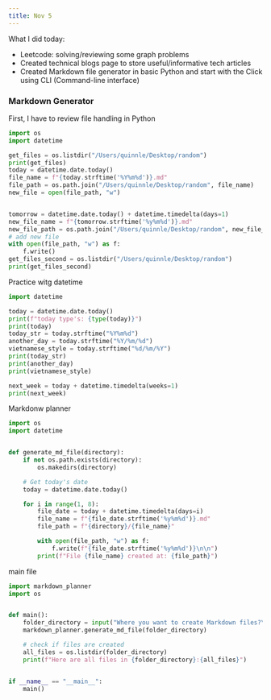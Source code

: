 ```yaml
---
title: Nov 5
---
```


What I did today: 
- Leetcode: solving/reviewing some graph problems
- Created technical blogs page to store useful/informative tech articles
- Created Markdown file generator in basic Python and start with the Click using CLI (Command-line interface)

### Markdown Generator

First, I have to review file handling in Python

```python
import os
import datetime

get_files = os.listdir("/Users/quinnle/Desktop/random")
print(get_files)
today = datetime.date.today()
file_name = f"{today.strftime('%Y%m%d')}.md"
file_path = os.path.join("/Users/quinnle/Desktop/random", file_name)
new_file = open(file_path, "w")


tomorrow = datetime.date.today() + datetime.timedelta(days=1)
new_file_name = f"{tomorrow.strftime('%y%m%d')}.md"
new_file_path = os.path.join("/Users/quinnle/Desktop/random", new_file_name)
# add new file
with open(file_path, "w") as f:
    f.write()
get_files_second = os.listdir("/Users/quinnle/Desktop/random")
print(get_files_second)

```

Practice witg datetime

```python
import datetime

today = datetime.date.today()
print(f"today type's: {type(today)}")
print(today)
today_str = today.strftime("%Y%m%d")
another_day = today.strftime("%Y/%m/%d")
vietnamese_style = today.strftime("%d/%m/%Y")
print(today_str)
print(another_day)
print(vietnamese_style)

next_week = today + datetime.timedelta(weeks=1)
print(next_week)
```

Markdonw planner

```python
import os
import datetime


def generate_md_file(directory):
    if not os.path.exists(directory):
        os.makedirs(directory)

    # Get today's date
    today = datetime.date.today()

    for i in range(1, 8):
        file_date = today + datetime.timedelta(days=i)
        file_name = f"{file_date.strftime('%y%m%d')}.md"
        file_path = f"{directory}/{file_name}"

        with open(file_path, "w") as f:
            f.write(f"{file_date.strftime('%y%m%d')}\n\n")
        print(f"File {file_name} created at: {file_path}")
```

main file

```python
import markdown_planner
import os


def main():
    folder_directory = input("Where you want to create Markdown files?\n").strip()
    markdown_planner.generate_md_file(folder_directory)

    # check if files are created
    all_files = os.listdir(folder_directory)
    print(f"Here are all files in {folder_directory}:{all_files}")


if __name__ == "__main__":
    main()

```